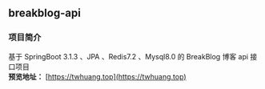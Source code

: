## breakblog-api

### 项目简介 
基于 SpringBoot 3.1.3 、JPA 、Redis7.2 、Mysql8.0 的 BreakBlog 博客 api 接口项目  
**预览地址：**  [https://twhuang.top](https://twhuang.top)
